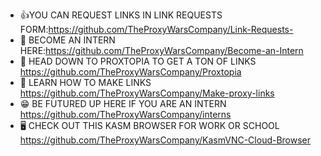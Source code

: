 - 👍YOU CAN REQUEST LINKS IN LINK REQUESTS FORM:https://github.com/TheProxyWarsCompany/Link-Requests-
- 👋 BECOME AN INTERN HERE:https://github.com/TheProxyWarsCompany/Become-an-Intern
- 👀 HEAD DOWN TO PROXTOPIA TO GET A TON OF LINKS https://github.com/TheProxyWarsCompany/Proxtopia
- 🔗 LEARN HOW TO MAKE LINKS https://github.com/TheProxyWarsCompany/Make-proxy-links
- 😁 BE FUTURED UP HERE IF YOU ARE AN INTERN https://github.com/TheProxyWarsCompany/interns
- 🖥 CHECK OUT THIS KASM BROWSER FOR WORK OR SCHOOL https://github.com/TheProxyWarsCompany/KasmVNC-Cloud-Browser
<!---
TheProxyWarsCompany/TheProxyWarsCompany is a ✨ special ✨ repository because its `README.md` (this file) appears on your GitHub profile.
You can click the Preview link to take a look at your changes.
--->

